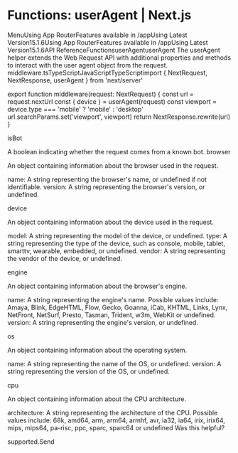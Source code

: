 # Functions: userAgent | Next.js

<p>MenuUsing App RouterFeatures available in /appUsing Latest Version15.1.6Using App RouterFeatures available in /appUsing Latest Version15.1.6API ReferenceFunctionsuserAgentuserAgent
The userAgent helper extends the Web Request API with additional properties and methods to interact with the user agent object from the request.
middleware.tsTypeScriptJavaScriptTypeScriptimport { NextRequest, NextResponse, userAgent } from 'next/server'</p>
<p>export function middleware(request: NextRequest) {
const url = request.nextUrl
const { device } = userAgent(request)
const viewport = device.type === 'mobile' ? 'mobile' : 'desktop'
url.searchParams.set('viewport', viewport)
return NextResponse.rewrite(url)
}</p>
<p>isBot</p>
<p>A boolean indicating whether the request comes from a known bot.
browser</p>
<p>An object containing information about the browser used in the request.</p>
<p>name: A string representing the browser's name, or undefined if not identifiable.
version: A string representing the browser's version, or undefined.</p>
<p>device</p>
<p>An object containing information about the device used in the request.</p>
<p>model: A string representing the model of the device, or undefined.
type: A string representing the type of the device, such as console, mobile, tablet, smarttv, wearable, embedded, or undefined.
vendor: A string representing the vendor of the device, or undefined.</p>
<p>engine</p>
<p>An object containing information about the browser's engine.</p>
<p>name: A string representing the engine's name. Possible values include: Amaya, Blink, EdgeHTML, Flow, Gecko, Goanna, iCab, KHTML, Links, Lynx, NetFront, NetSurf, Presto, Tasman, Trident, w3m, WebKit or undefined.
version: A string representing the engine's version, or undefined.</p>
<p>os</p>
<p>An object containing information about the operating system.</p>
<p>name: A string representing the name of the OS, or undefined.
version: A string representing the version of the OS, or undefined.</p>
<p>cpu</p>
<p>An object containing information about the CPU architecture.</p>
<p>architecture: A string representing the architecture of the CPU. Possible values include: 68k, amd64, arm, arm64, armhf, avr, ia32, ia64, irix, irix64, mips, mips64, pa-risc, ppc, sparc, sparc64 or undefined
Was this helpful?</p>
<p>supported.Send</p>
